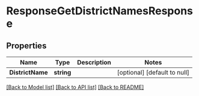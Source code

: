 # ResponseGetDistrictNamesResponse

## Properties
Name | Type | Description | Notes
------------ | ------------- | ------------- | -------------
**DistrictName** | **string** |  | [optional] [default to null]

[[Back to Model list]](../README.md#documentation-for-models) [[Back to API list]](../README.md#documentation-for-api-endpoints) [[Back to README]](../README.md)


